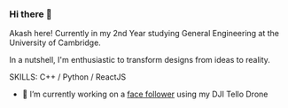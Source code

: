 ### Hi there 👋

Akash here! Currently in my 2nd Year studying General Engineering at the University of Cambridge.

In a nutshell, I'm enthusiastic to transform designs from ideas to reality. 

SKILLS: C++ / Python / ReactJS

- 🔭 I’m currently working on a [face follower](https://github.com/Guppy16/Tello-Drone-Face-Follower) using my DJI Tello Drone

<!--
**Guppy16/Guppy16** is a ✨ _special_ ✨ repository because its `README.md` (this file) appears on your GitHub profile.

Here are some ideas to get you started:

- 🌱 I’m currently learning ...
- 👯 I’m looking to collaborate on ...
- 🤔 I’m looking for help with ...
- 💬 Ask me about ...
- 📫 How to reach me: ...
- 😄 Pronouns: ...
- ⚡ Fun fact: ...
-->
